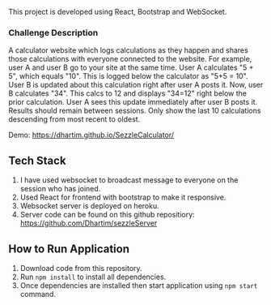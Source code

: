 This project is developed using React, Bootstrap and WebSocket.

### Challenge Description
A calculator website which logs calculations as they happen and shares those calculations with everyone connected to the website. For example, user A and user B go to your site at the same time. User A calculates "5 + 5", which equals "10". This is logged below the calculator as "5+5 = 10". User B is updated about this calculation right after user A posts it. Now, user B calculates "34". This calcs to 12 and displays "34=12" right below the prior calculation. User A sees this update immediately after user B posts it. Results should remain between sessions. Only show the last 10 calculations descending from most recent to oldest.

Demo: https://dhartim.github.io/SezzleCalculator/

## Tech Stack
1. I have used websocket to broadcast message to everyone on the session who has joined.
2. Used React for frontend with bootstrap to make it responsive.
3. Websocket server is deployed on heroku.
4. Server code can be found on this github repositiory: https://github.com/Dhartim/sezzleServer

## How to Run Application
1. Download code from this repository.
2. Run ```npm install``` to install all dependencies.
3. Once dependencies are installed then start application using ``` npm start ``` command.


